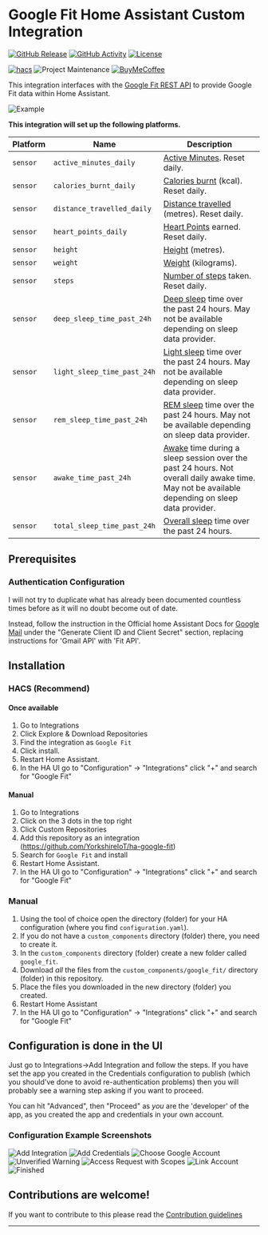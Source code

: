 # Google Fit Home Assistant Custom Integration

[![GitHub Release][releases-shield]][releases]
[![GitHub Activity][commits-shield]][commits]
[![License][license-shield]](LICENSE)

[![hacs][hacsbadge]][hacs]
![Project Maintenance][maintenance-shield]
[![BuyMeCoffee][buymecoffeebadge]][buymecoffee]

This integration interfaces with the [Google Fit REST API][rest-api] to provide Google Fit
data within Home Assistant.

![Example](/res/example.png)

**This integration will set up the following platforms.**

Platform | Name |Description
-- | -- | --
`sensor` | `active_minutes_daily` | [Active Minutes][active-minutes]. Reset daily.
`sensor` | `calories_burnt_daily` | [Calories burnt][calories-burnt] (kcal). Reset daily.
`sensor` | `distance_travelled_daily` | [Distance travelled][distance-travelled] (metres). Reset daily.
`sensor` | `heart_points_daily` | [Heart Points][heart-points] earned. Reset daily.
`sensor` | `height` | [Height][height] (metres).
`sensor` | `weight` | [Weight][weight] (kilograms).
`sensor` | `steps` | [Number of steps][steps] taken. Reset daily.
`sensor` | `deep_sleep_time_past_24h` | [Deep sleep][sleep] time over the past 24 hours. May not be available depending on sleep data provider.
`sensor` | `light_sleep_time_past_24h` | [Light sleep][sleep] time over the past 24 hours. May not be available depending on sleep data provider.
`sensor` | `rem_sleep_time_past_24h` | [REM sleep][sleep] time over the past 24 hours. May not be available depending on sleep data provider.
`sensor` | `awake_time_past_24h` | [Awake][sleep] time during a sleep session over the past 24 hours. Not overall daily awake time. May not be available depending on sleep data provider.
`sensor` | `total_sleep_time_past_24h` | [Overall sleep][sleep] time over the past 24 hours.

## Prerequisites

### Authentication Configuration

I will not try to duplicate what has already been documented countless times before as it will no doubt become out
of date.

Instead, follow the instruction in the Official home Assistant Docs for [Google Mail][google-mail] under the
"Generate Client ID and Client Secret" section, replacing instructions for 'Gmail API' with 'Fit API'.

## Installation

### HACS (Recommend)

#### Once available

1. Go to Integrations
1. Click Explore & Download Repositories
1. Find the integration as `Google Fit`
1. Click install.
1. Restart Home Assistant.
1. In the HA UI go to "Configuration" -> "Integrations" click "+" and search for "Google Fit"

#### Manual

1. Go to Integrations
1. Click on the 3 dots in the top right
1. Click Custom Repositories
1. Add this repository as an integration (https://github.com/YorkshireIoT/ha-google-fit)
1. Search for `Google Fit` and install
1. Restart Home Assistant.
1. In the HA UI go to "Configuration" -> "Integrations" click "+" and search for "Google Fit"

### Manual

1. Using the tool of choice open the directory (folder) for your HA configuration (where you find `configuration.yaml`).
1. If you do not have a `custom_components` directory (folder) there, you need to create it.
1. In the `custom_components` directory (folder) create a new folder called `google_fit`.
1. Download _all_ the files from the `custom_components/google_fit/` directory (folder) in this repository.
1. Place the files you downloaded in the new directory (folder) you created.
1. Restart Home Assistant
1. In the HA UI go to "Configuration" -> "Integrations" click "+" and search for "Google Fit"

## Configuration is done in the UI

Just go to Integrations->Add Integration and follow the steps.
If you have set the app you created in the Credentials configuration to publish
(which you should've done to avoid re-authentication problems) then you
will probably see a warning step asking if you want to proceed.

You can hit "Advanced", then "Proceed" as *you* are the 'developer' of the app,
as you created the app and credentials in your own account.

### Configuration Example Screenshots

![Add Integration](/res/add.png)
![Add Credentials](/res/add_credentials.png)
![Choose Google Account](/res/choose_account.png)
![Unverified Warning](/res/warning.png)
![Access Request with Scopes](/res/wants_access.png)
![Link Account](/res/link_account.png)
![Finished](/res/success.png)


## Contributions are welcome!

If you want to contribute to this please read the [Contribution guidelines](CONTRIBUTING.md)

***

[buymecoffee]: https://www.buymeacoffee.com/yorkshireiot
[buymecoffeebadge]: https://img.shields.io/badge/buy%20me%20a%20coffee-donate-yellow.svg?style=for-the-badge
[commits-shield]: https://img.shields.io/github/commit-activity/y/YorkshireIoT/ha-google-fit.svg?style=for-the-badge
[commits]: https://github.com/YorkshireIoT/ha-google-fit/commits/main
[hacs]: https://github.com/hacs/integration
[hacsbadge]: https://img.shields.io/badge/HACS-Custom-orange.svg?style=for-the-badge
[discord]: https://discord.gg/Qa5fW2R
[discord-shield]: https://img.shields.io/discord/330944238910963714.svg?style=for-the-badge
[exampleimg]: example.png
[forum-shield]: https://img.shields.io/badge/community-forum-brightgreen.svg?style=for-the-badge
[forum]: https://community.home-assistant.io/
[license-shield]: https://img.shields.io/github/license/YorkshireIoT/ha-google-fit.svg?style=for-the-badge
[maintenance-shield]: https://img.shields.io/badge/maintainer-%20%40YorkshireIoT-blue.svg?style=for-the-badge
[releases-shield]: https://img.shields.io/github/release/YorkshireIoT/ha-google-fit.svg?style=for-the-badge
[releases]: https://github.com/YorkshireIoT/ha-google-fit/releases
[rest-api]: https://developers.google.com/fit/rest
[google-mail]: https://next.home-assistant.io/integrations/google_mail/

<!--Links to Google Docs for detailed information on sensors -->
[active-minutes]: https://developers.google.com/fit/datatypes/activity#move_minutes
[calories-burnt]: https://developers.google.com/fit/datatypes/activity#calories_burned
[distance-travelled]: https://developers.google.com/fit/datatypes/location#distance_delta
[heart-points]: https://developers.google.com/fit/datatypes/activity#heart_points
[steps]: https://developers.google.com/fit/datatypes/activity#step_count_delta
[height]: https://developers.google.com/fit/datatypes/health#height
[weight]: https://developers.google.com/fit/datatypes/health#weight
[sleep]: https://developers.google.com/fit/datatypes/health#sleep